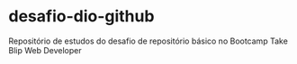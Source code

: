 # desafio-dio-github
Repositório de estudos do desafio de repositório básico no Bootcamp Take Blip Web Developer
